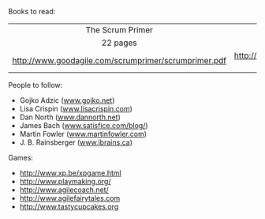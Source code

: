Books to read:

||||
|:-:|:-:|:-:|
|The Scrum Primer | Do Better Scrum | The Scrum Guide|
|22 pages | 80 pages | 16 pages|
|http://www.goodagile.com/scrumprimer/scrumprimer.pdf | http://www.scrumsense.com/resources/do-better-scrum | https://www.scrum.org/scrum-guide|

People to follow:

* Gojko Adzic (www.gojko.net)
* Lisa Crispin (www.lisacrispin.com)
* Dan North (www.dannorth.net)
* James Bach (www.satisfice.com/blog/)
* Martin Fowler (www.martinfowler.com)
* J. B. Rainsberger (www.jbrains.ca)

Games:

* http://www.xp.be/xpgame.html
* http://www.playmaking.org/
* http://www.agilecoach.net/
* http://www.agilefairytales.com
* http://www.tastycupcakes.org